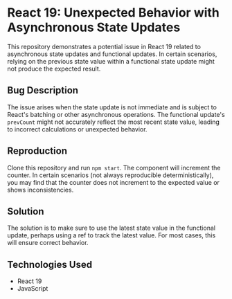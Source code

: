 # React 19: Unexpected Behavior with Asynchronous State Updates

This repository demonstrates a potential issue in React 19 related to asynchronous state updates and functional updates.  In certain scenarios, relying on the previous state value within a functional state update might not produce the expected result.

## Bug Description
The issue arises when the state update is not immediate and is subject to React's batching or other asynchronous operations.  The functional update's `prevCount` might not accurately reflect the most recent state value, leading to incorrect calculations or unexpected behavior.

## Reproduction
Clone this repository and run `npm start`. The component will increment the counter.  In certain scenarios (not always reproducible deterministically), you may find that the counter does not increment to the expected value or shows inconsistencies.

## Solution
The solution is to make sure to use the latest state value in the functional update, perhaps using a ref to track the latest value.  For most cases, this will ensure correct behavior.

## Technologies Used
* React 19
* JavaScript
